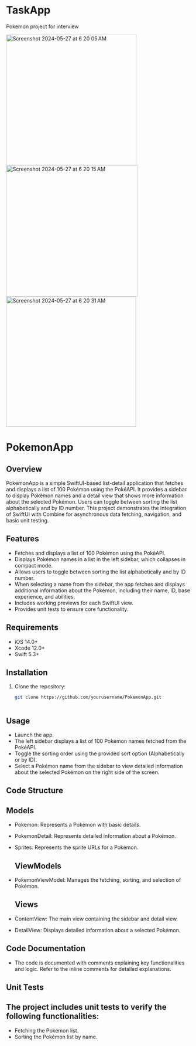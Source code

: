# TaskApp
Pokemon project for interview


<img width="356" alt="Screenshot 2024-05-27 at 6 20 05 AM" src="https://github.com/mdssaleem/DemoApp/assets/32189409/3cbad643-e887-4d35-9b65-bd1a6d5f73be">
<img width="359" alt="Screenshot 2024-05-27 at 6 20 15 AM" src="https://github.com/mdssaleem/DemoApp/assets/32189409/42157c5b-dfdd-42e2-8782-ed990c7bdb4c">
<img width="355" alt="Screenshot 2024-05-27 at 6 20 31 AM" src="https://github.com/mdssaleem/DemoApp/assets/32189409/964d8a97-ccb4-4a20-bffd-f42044485754">




# PokemonApp

## Overview

PokemonApp is a simple SwiftUI-based list-detail application that fetches and displays a list of 100 Pokémon using the PokéAPI. It provides a sidebar to display Pokémon names and a detail view that shows more information about the selected Pokémon. Users can toggle between sorting the list alphabetically and by ID number. This project demonstrates the integration of SwiftUI with Combine for asynchronous data fetching, navigation, and basic unit testing.

## Features

- Fetches and displays a list of 100 Pokémon using the PokéAPI.
- Displays Pokémon names in a list in the left sidebar, which collapses in compact mode.
- Allows users to toggle between sorting the list alphabetically and by ID number.
- When selecting a name from the sidebar, the app fetches and displays additional information about the Pokémon, including their name, ID, base experience, and abilities.
- Includes working previews for each SwiftUI view.
- Provides unit tests to ensure core functionality.

## Requirements

- iOS 14.0+
- Xcode 12.0+
- Swift 5.3+

## Installation

1. Clone the repository:
   ```bash
   git clone https://github.com/yourusername/PokemonApp.git



## Usage
- Launch the app.
- The left sidebar displays a list of 100 Pokémon names fetched from the PokéAPI.
- Toggle the sorting order using the provided sort option (Alphabetically or by ID).
- Select a Pokémon name from the sidebar to view detailed information about the selected Pokémon on the right side of the screen.


## Code Structure
  
   ## Models
- Pokemon: Represents a Pokémon with basic details.
- PokemonDetail: Represents detailed information about a Pokémon.
- Sprites: Represents the sprite URLs for a Pokémon.

   ## ViewModels
- PokemonViewModel: Manages the fetching, sorting, and selection of Pokémon.

   ## Views
- ContentView: The main view containing the sidebar and detail view.
- DetailView: Displays detailed information about a selected Pokémon.

## Code Documentation
- The code is documented with comments explaining key functionalities and logic. Refer to the inline comments for detailed explanations.

## Unit Tests
   ## The project includes unit tests to verify the following functionalities:

- Fetching the Pokémon list.
- Sorting the Pokémon list by name.

